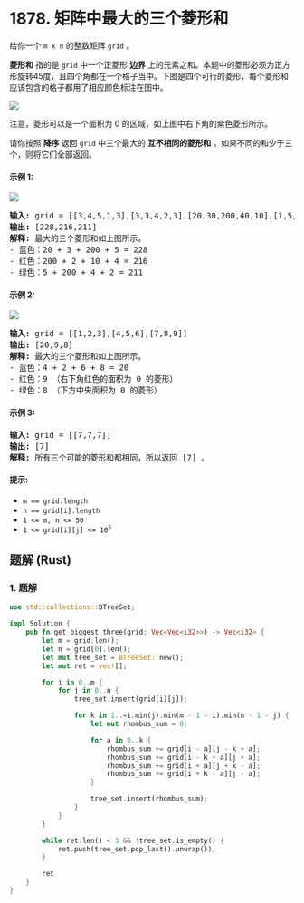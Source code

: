 # 1878. 矩阵中最大的三个菱形和
给你一个 `m x n` 的整数矩阵 `grid` 。

**菱形和** 指的是 `grid` 中一个正菱形 **边界** 上的元素之和。本题中的菱形必须为正方形旋转45度，且四个角都在一个格子当中。下图是四个可行的菱形，每个菱形和应该包含的格子都用了相应颜色标注在图中。

![](https://assets.leetcode.com/uploads/2021/04/23/pc73-q4-desc-2.png)

注意，菱形可以是一个面积为 0 的区域，如上图中右下角的紫色菱形所示。

请你按照 **降序** 返回 `grid` 中三个最大的 **互不相同的菱形和** 。如果不同的和少于三个，则将它们全部返回。

#### 示例 1:
![](https://assets.leetcode.com/uploads/2021/04/23/pc73-q4-ex1.png)
<pre>
<strong>输入:</strong> grid = [[3,4,5,1,3],[3,3,4,2,3],[20,30,200,40,10],[1,5,5,4,1],[4,3,2,2,5]]
<strong>输出:</strong> [228,216,211]
<strong>解释:</strong> 最大的三个菱形和如上图所示。
- 蓝色：20 + 3 + 200 + 5 = 228
- 红色：200 + 2 + 10 + 4 = 216
- 绿色：5 + 200 + 4 + 2 = 211
</pre>

#### 示例 2:
![](https://assets.leetcode.com/uploads/2021/04/23/pc73-q4-ex2.png)
<pre>
<strong>输入:</strong> grid = [[1,2,3],[4,5,6],[7,8,9]]
<strong>输出:</strong> [20,9,8]
<strong>解释:</strong> 最大的三个菱形和如上图所示。
- 蓝色：4 + 2 + 6 + 8 = 20
- 红色：9 （右下角红色的面积为 0 的菱形）
- 绿色：8 （下方中央面积为 0 的菱形）
</pre>

#### 示例 3:
<pre>
<strong>输入:</strong> grid = [[7,7,7]]
<strong>输出:</strong> [7]
<strong>解释:</strong> 所有三个可能的菱形和都相同，所以返回 [7] 。
</pre>

#### 提示:
* `m == grid.length`
* `n == grid[i].length`
* `1 <= m, n <= 50`
* <code>1 <= grid[i][j] <= 10<sup>5</sup></code>

## 题解 (Rust)

### 1. 题解
```Rust
use std::collections::BTreeSet;

impl Solution {
    pub fn get_biggest_three(grid: Vec<Vec<i32>>) -> Vec<i32> {
        let m = grid.len();
        let n = grid[0].len();
        let mut tree_set = BTreeSet::new();
        let mut ret = vec![];

        for i in 0..m {
            for j in 0..n {
                tree_set.insert(grid[i][j]);

                for k in 1..=i.min(j).min(m - 1 - i).min(n - 1 - j) {
                    let mut rhombus_sum = 0;

                    for a in 0..k {
                        rhombus_sum += grid[i - a][j - k + a];
                        rhombus_sum += grid[i - k + a][j + a];
                        rhombus_sum += grid[i + a][j + k - a];
                        rhombus_sum += grid[i + k - a][j - a];
                    }

                    tree_set.insert(rhombus_sum);
                }
            }
        }

        while ret.len() < 3 && !tree_set.is_empty() {
            ret.push(tree_set.pop_last().unwrap());
        }

        ret
    }
}
```
